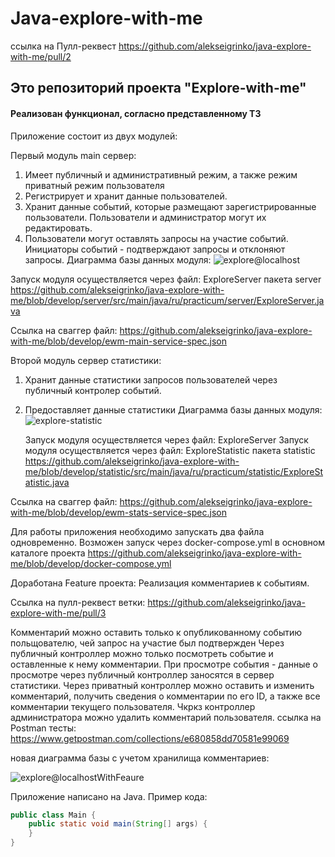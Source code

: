 # Java-explore-with-me
ссылка на Пулл-реквест https://github.com/alekseigrinko/java-explore-with-me/pull/2

## Это репозиторий проекта "Explore-with-me"
#### Реализован функционал, согласно представленному ТЗ

Приложение состоит из двух модулей:

Первый модуль main сервер:
1. Имеет публичный и административный режим, а также режим приватный режим пользователя
2. Регистрирует и хранит данные пользователей.
3. Хранит данные событий, которые размещают зарегистрированные пользователи. Пользователи и администратор могут их редактировать.
4. Пользователи могут оставлять запросы на участие событий. Инициаторы событий - подтверждают запросы и отклоняют запросы.
   Диаграмма базы данных модуля:
   ![explore@localhost](https://user-images.githubusercontent.com/98738143/199989589-d146f0ab-8a97-46cf-a29c-7344e7e5c4ef.png)

Запуск модуля осуществляется через файл:
ExploreServer пакета server
https://github.com/alekseigrinko/java-explore-with-me/blob/develop/server/src/main/java/ru/practicum/server/ExploreServer.java

Ссылка на сваггер файл:
https://github.com/alekseigrinko/java-explore-with-me/blob/develop/ewm-main-service-spec.json

Второй модуль сервер статистики:
1. Хранит данные статистики запросов пользователей через публичный контролер событий.
2. Предоставляет данные статистики
   Диаграмма базы данных модуля:
   ![explore-statistic](https://user-images.githubusercontent.com/98738143/199989695-21d19e90-414e-4f94-8fb5-db9be3ef4ba2.png)
   
   Запуск модуля осуществляется через файл:
   ExploreServer
   Запуск модуля осуществляется через файл:
   ExploreStatistic пакета statistic
   https://github.com/alekseigrinko/java-explore-with-me/blob/develop/statistic/src/main/java/ru/practicum/statistic/ExploreStatistic.java
   
Ссылка на сваггер файл:
https://github.com/alekseigrinko/java-explore-with-me/blob/develop/ewm-stats-service-spec.json

Для работы приложения необходимо запускать два файла одновременно.
Возможен запуск через docker-compose.yml в основном каталоге проекта
https://github.com/alekseigrinko/java-explore-with-me/blob/develop/docker-compose.yml

Доработана Feature проекта:
Реализация комментариев к событиям.

Ссылка на пулл-реквест ветки: https://github.com/alekseigrinko/java-explore-with-me/pull/3

Комментарий можно оставить только к опубликованному событию польщователю, чей запрос на участие был подтвержден
Через публичный контроллер можно только посмотреть событие и оставленные к нему комментарии.
При просмотре события - данные о просмотре через публичный контроллер заносятся в сервер статистики.
Через приватный контроллер можно оставить и изменить комментарий, получить сведения о комментарии по его ID,
а также все комментарии текущего пользователя.
Чкркз контроллер администратора можно удалить комментарий пользователя.
ссылка на Postman тесты:
https://www.getpostman.com/collections/e680858dd70581e99069

новая диаграмма базы с учетом хранилища комментариев:

![explore@localhostWithFeaure](https://user-images.githubusercontent.com/98738143/200113959-4335fffc-f3d1-47c8-8e0f-c91855a27121.png)


Приложение написано на Java. Пример кода:
```java
public class Main {
    public static void main(String[] args) {
    }
}

